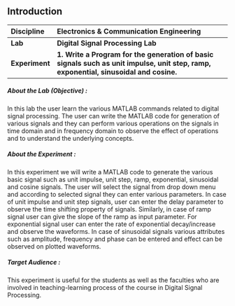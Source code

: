 ## Introduction

<b>Discipline | <b>Electronics & Communication Engineering
:--|:--|
<b> Lab | <b> Digital Signal Processing Lab
<b> Experiment|     <b> 1. Write a Program for the generation of basic signals such as unit impulse, unit step, ramp, exponential, sinusoidal and cosine.

<h5> About the Lab (Objective) : </h5>

In this lab the user learn the various MATLAB commands related to digital signal processing. The user can write the MATLAB code for generation of various signals and they can perform various operations on the signals in time domain and in frequency domain to observe the effect of operations and to understand the underlying concepts.

<h5> About the Experiment : </h5>

In this experiment we will write a MATLAB code to generate the various basic signal such as unit impulse, unit step, ramp, exponential, sinusoidal and cosine signals. The user will select the signal from drop down menu and according to selected signal they can enter various parameters. In case of unit impulse and unit step signals, user can enter the delay parameter to observe the time shifting property of signals. Similarly, in case of ramp signal user can give the slope of the ramp as input parameter. For exponential signal user can enter the rate of exponential decay/increase and observe the waveforms. In case of sinusoidal signals various attributes such as amplitude, frequency and phase can be entered and effect can be observed on plotted waveforms. 

<h5> Target Audience : </h5>

This experiment is useful for the students as well as the faculties who are involved in teaching-learning process of the course in Digital Signal Processing.
